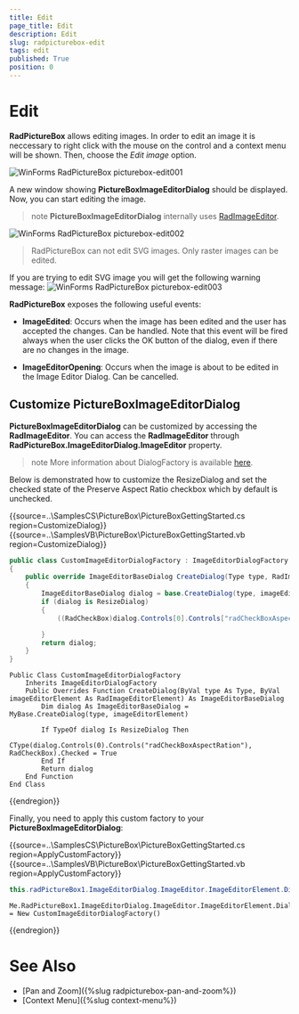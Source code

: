 ```yaml
---
title: Edit
page_title: Edit
description: Edit
slug: radpicturebox-edit
tags: edit
published: True
position: 0
---
```


# Edit

**RadPictureBox** allows editing images. In order to edit an image it is neccessary to right click with the mouse on the control and a context menu will be shown. Then, choose the *Edit image* option.

![WinForms RadPictureBox picturebox-edit001](images/edit001.png)

A new window showing **PictureBoxImageEditorDialog** should be displayed. Now, you can start editing the image.

>note **PictureBoxImageEditorDialog** internally uses [RadImageEditor](https://docs.telerik.com/devtools/winforms/controls/image-editor/overview).

![WinForms RadPictureBox picturebox-edit002](images/edit002.png)

> RadPictureBox can not edit SVG images. Only raster images can be edited. 

If you are trying to edit SVG image you will get the following warning message:
![WinForms RadPictureBox picturebox-edit003](images/edit003.png)

**RadPictureBox** exposes the following useful events:

- **ImageEdited**:  Occurs when the image has been edited and the user has accepted the changes. Can be handled. Note that this event will be fired always when the user clicks the OK button of the dialog, even if there are no changes in the image.

- **ImageEditorOpening**: Occurs when the image is about to be edited in the Image Editor Dialog. Can be cancelled.

## Customize PictureBoxImageEditorDialog 

**PictureBoxImageEditorDialog** can be customized by accessing the **RadImageEditor**. You can access the **RadImageEditor** through **RadPictureBox.ImageEditorDialog.ImageEditor** property. 

>note More information about DialogFactory is available [here](https://docs.telerik.com/devtools/winforms/controls/image-editor/dialog-factory).

Below is demonstrated how to customize the ResizeDialog and set the checked state of the Preserve Aspect Ratio checkbox which by default is unchecked.

{{source=..\SamplesCS\PictureBox\PictureBoxGettingStarted.cs region=CustomizeDialog}} 
{{source=..\SamplesVB\PictureBox\PictureBoxGettingStarted.vb region=CustomizeDialog}} 

````C#
public class CustomImageEditorDialogFactory : ImageEditorDialogFactory
{
    public override ImageEditorBaseDialog CreateDialog(Type type, RadImageEditorElement imageEditorElement)
    {
        ImageEditorBaseDialog dialog = base.CreateDialog(type, imageEditorElement);
        if (dialog is ResizeDialog)
        {
            ((RadCheckBox)dialog.Controls[0].Controls["radCheckBoxAspectRation"]).Checked = true;

        }
        return dialog;
    }
}

````
````VB.NET
Public Class CustomImageEditorDialogFactory
    Inherits ImageEditorDialogFactory
    Public Overrides Function CreateDialog(ByVal type As Type, ByVal imageEditorElement As RadImageEditorElement) As ImageEditorBaseDialog
        Dim dialog As ImageEditorBaseDialog = MyBase.CreateDialog(type, imageEditorElement)

        If TypeOf dialog Is ResizeDialog Then
            CType(dialog.Controls(0).Controls("radCheckBoxAspectRation"), RadCheckBox).Checked = True
        End If
        Return dialog
    End Function
End Class

````

{{endregion}}

Finally, you need to apply this custom factory to your **PictureBoxImageEditorDialog**:

{{source=..\SamplesCS\PictureBox\PictureBoxGettingStarted.cs region=ApplyCustomFactory}} 
{{source=..\SamplesVB\PictureBox\PictureBoxGettingStarted.vb region=ApplyCustomFactory}} 

````C#
this.radPictureBox1.ImageEditorDialog.ImageEditor.ImageEditorElement.DialogFactory = new CustomImageEditorDialogFactory();

````
````VB.NET
Me.RadPictureBox1.ImageEditorDialog.ImageEditor.ImageEditorElement.DialogFactory = New CustomImageEditorDialogFactory()

````

{{endregion}}

# See Also

* [Pan and Zoom]({%slug radpicturebox-pan-and-zoom%})
* [Context Menu]({%slug context-menu%})


